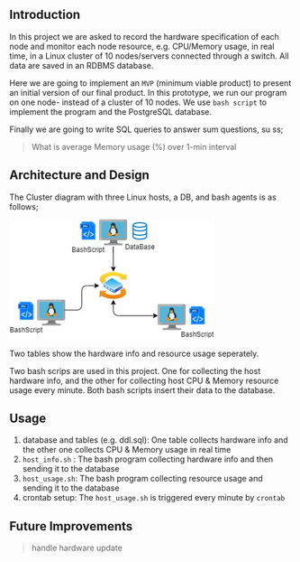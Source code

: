 ## Introduction

In this project we are asked to record the hardware specification of each node
and monitor each node resource, e.g. CPU/Memory usage, in real time, in a Linux
cluster of 10 nodes/servers connected through a switch. All data are saved in an
RDBMS database.

Here we are going to implement an `MVP` (minimum viable product) to present an initial
version of our final product. In this prototype, we run our program on one node-
instead of a cluster of 10 nodes. We use `bash script` to implement the program and
the PostgreSQL database.

Finally we are going to write SQL queries to answer sum questions, su ss;
> What is average Memory usage (%) over 1-min interval     

## Architecture and Design
The Cluster diagram with three Linux hosts, a DB, and bash agents is as follows;

![Architecture](./assets/linuq_sql.jpg)

Two tables show the hardware info and resource usage seperately.

Two bash scrips are used in this project. One for collecting the host hardware info,
and the other for collecting host CPU & Memory resource usage every minute. Both bash scripts insert their data
to the database.

## Usage
1) database and tables (e.g. ddl.sql): One table collects hardware info and the other one collects CPU & Memory usage in real time
2) `host_info.sh` : The bash program collecting hardware info and then sending it to the database
3) `host_usage.sh`: The bash program collecting resource usage and sending it to the database  
4) crontab setup: The `host_usage.sh` is triggered every minute by `crontab`

## Future Improvements
> handle hardware update
